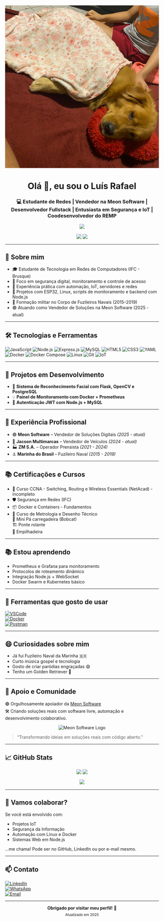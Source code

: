 <p align="center">
  <img src="https://github.com/luisrafael1207/luisrafael1207/blob/main/IMG-20240919-WA0019.jpg?raw=true" alt="Banner Luís Rafael" />
</p>

<h1 align="center">Olá 👋, eu sou o Luís Rafael</h1>
<h3 align="center">💻 Estudante de Redes | Vendedor na Meon Software | Desenvolvedor Fullstack | Entusiasta em Segurança e IoT | Coodesenvolvedor do REMP</h3>

<p align="center">
  <img src="https://readme-typing-svg.herokuapp.com?font=Fira+Code&pause=1000&color=00F793&center=true&vCenter=true&width=440&lines=Estudante+no+IFC+Brusque;Vendedor+na+Meon+Software;Programador+JS+com+projetos+práticos;Projetos+com+ESP32+e+IoT;Segurança+de+Redes+e+Monitoramento;Aberto+a+novas+oportunidades!" />
</p>

<p align="center">
  <img src="https://img.shields.io/badge/Disponível%20para-Oportunidades-green" />
  <img src="https://img.shields.io/badge/Estudando-Redes%20Sem%20Fio-blue" />
</p>

---

## 🧠 Sobre mim

- 🎓 Estudante de Tecnologia em Redes de Computadores (IFC - Brusque)
- 🔐 Foco em segurança digital, monitoramento e controle de acesso
- 🔧 Experiência prática com automação, IoT, servidores e redes
- 🚀 Projetos com ESP32, Linux, scripts de monitoramento e backend com Node.js
- 🧰 Formação militar no Corpo de Fuzileiros Navais (2015–2019)
- 🟣 Atuando como Vendedor de Soluções na Meon Software (2025 - atual)

---

## 🛠️ Tecnologias e Ferramentas

![JavaScript](https://img.shields.io/badge/-JavaScript-F7DF1E?style=flat-square&logo=javascript&logoColor=black)
![Node.js](https://img.shields.io/badge/-Node.js-339933?style=flat-square&logo=node.js&logoColor=white)
![Express.js](https://img.shields.io/badge/-Express.js-000000?style=flat-square&logo=express&logoColor=white)
![MySQL](https://img.shields.io/badge/-MySQL-4479A1?style=flat-square&logo=mysql&logoColor=white)
![HTML5](https://img.shields.io/badge/-HTML5-E34F26?style=flat-square&logo=html5&logoColor=white)
![CSS3](https://img.shields.io/badge/-CSS3-1572B6?style=flat-square&logo=css3)
![YAML](https://img.shields.io/badge/-YAML-000000?style=flat-square&logo=yaml&logoColor=white)
![Docker](https://img.shields.io/badge/-Docker-2496ED?style=flat-square&logo=docker&logoColor=white)
![Docker Compose](https://img.shields.io/badge/-Docker%20Compose-1488C6?style=flat-square&logo=docker&logoColor=white)
![Linux](https://img.shields.io/badge/-Linux-FCC624?style=flat-square&logo=linux&logoColor=black)
![Git](https://img.shields.io/badge/-Git-F05032?style=flat-square&logo=git&logoColor=white)
![IoT](https://img.shields.io/badge/-IoT-blue?style=flat-square&logo=raspberrypi&logoColor=white)

---

## 🚧 Projetos em Desenvolvimento

- 🎯 **Sistema de Reconhecimento Facial com Flask, OpenCV e PostgreSQL**
- 💡 **Painel de Monitoramento com Docker + Prometheus**
- 🔐 **Autenticação JWT com Node.js + MySQL**

---

## 💼 Experiência Profissional

- 🟣 **Meon Software** – Vendedor de Soluções Digitais *(2025 - atual)*
- 🚗 **Jacson Multimarcas** – Vendedor de Veículos *(2024 - atual)*
- 🏭 **ZM S.A.** – Operador Prensista *(2021 - 2024)*
- ⚓ **Marinha do Brasil** – Fuzileiro Naval *(2015 - 2019)*

---

## 📚 Certificações e Cursos

- 📜 Curso CCNA - Switching, Routing e Wireless Essentials (NetAcad) - incompleto  
- 🛡 Segurança em Redes (IFC)  
- 📦 Docker e Containers - Fundamentos  
- 📘 Curso de Metrologia e Desenho Técnico  
🚜 Mini Pá carregadeira (Bobcat)  
🏗️ Ponte rolante  
🚜 Empilhadeira  

---

## 📚 Estou aprendendo

- Prometheus e Grafana para monitoramento  
- Protocolos de roteamento dinâmico  
- Integração Node.js + WebSocket  
- Docker Swarm e Kubernetes básico  

---

## 🔧 Ferramentas que gosto de usar

[![VSCode](https://img.shields.io/badge/Editor-VSCode-blue?logo=visualstudiocode)](https://code.visualstudio.com/)  
[![Docker](https://img.shields.io/badge/Container-Docker-blue?logo=docker)](https://www.docker.com/)  
[![Postman](https://img.shields.io/badge/API-Postman-orange?logo=postman)](https://www.postman.com/)  

---

## 😄 Curiosidades sobre mim

- Já fui Fuzileiro Naval da Marinha 🇧🇷  
- Curto música gospel e tecnologia  
- Gosto de criar paródias engraçadas 😄  
- Tenho um Golden Retriever 🐶  

---

## 🤝 Apoio e Comunidade

🟣 Orgulhosamente apoiador da [Meon Software](https://github.com/Meon-Software)  
🛠 Criando soluções reais com software livre, automação e desenvolvimento colaborativo.

<p align="center">
  <img src="https://github.com/Meon-Software.png" alt="Meon Software Logo" width="120"/>
</p>

> “Transformando ideias em soluções reais com código aberto.”

---

## 📈 GitHub Stats

<p align="center">
  <img src="https://github-readme-stats.vercel.app/api?username=luisrafael1207&show_icons=true&theme=tokyonight" />
  <img src="https://github-readme-streak-stats.herokuapp.com/?user=luisrafael1207&theme=tokyonight" />
</p>

<p align="center">
  <img src="https://github-readme-stats.vercel.app/api/top-langs/?username=luisrafael1207&layout=compact&theme=tokyonight" />
</p>

---

## 🤝 Vamos colaborar?

Se você está envolvido com:  
- Projetos IoT  
- Segurança da Informação  
- Automação com Linux e Docker  
- Sistemas Web em Node.js  

...me chama! Pode ser no GitHub, LinkedIn ou por e-mail mesmo.

---

## 📫 Contato

[![LinkedIn](https://img.shields.io/badge/LinkedIn-blue?style=flat&logo=linkedin)](https://linkedin.com/in/luís-rafael-9376351b6)  
[![WhatsApp](https://img.shields.io/badge/WhatsApp-Contate--me-brightgreen?logo=whatsapp)](https://wa.me/5591992754632)  
[![Email](https://img.shields.io/badge/Email-luisrafael12074811@gmail.com-red?logo=gmail)](mailto:luisrafael12074811@gmail.com)

---

<p align="center">
  <b>Obrigado por visitar meu perfil!</b> 🙌<br/>
  <sub>Atualizado em 2025</sub>
</p>
